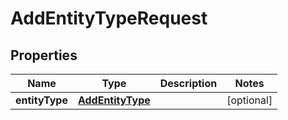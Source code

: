 

# AddEntityTypeRequest


## Properties

| Name | Type | Description | Notes |
|------------ | ------------- | ------------- | -------------|
|**entityType** | [**AddEntityType**](AddEntityType.md) |  |  [optional] |



